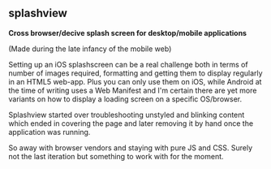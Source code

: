 splashview
----------

**Cross browser/decive splash screen for desktop/mobile applications**

(Made during the late infancy of the mobile web)

Setting up an iOS splashscreen can be a real challenge both in terms
of number of images required, formatting and getting them to display
regularly in an HTML5 web-app. Plus you can only use them on iOS, 
while Android at the time of writing uses a Web Manifest and I'm 
certain there are yet more variants on how to display a loading 
screen on a specific OS/browser.

Splashview started over troubleshooting unstyled and blinking content 
which ended in covering the page and later removing it by hand once 
the application was running.

So away with browser vendors and staying with pure JS and CSS. Surely
not the last iteration but something to work with for the moment.
